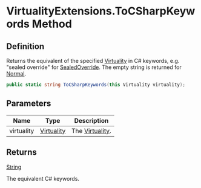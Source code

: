# VirtualityExtensions.ToCSharpKeywords Method
## Definition

Returns the equivalent of the specified [Virtuality](MrKWatkins.Reflection.Virtuality.md) in C# keywords, e.g. &quot;sealed override&quot; for [SealedOverride](MrKWatkins.Reflection.Virtuality.md#fields). The empty string is returned for [Normal](MrKWatkins.Reflection.Virtuality.md#fields).

```c#
public static string ToCSharpKeywords(this Virtuality virtuality);
```

## Parameters

| Name | Type | Description |
| ---- | ---- | ----------- |
| virtuality | [Virtuality](MrKWatkins.Reflection.Virtuality.md) | The [Virtuality](MrKWatkins.Reflection.Virtuality.md). |

## Returns

[String](https://learn.microsoft.com/en-gb/dotnet/api/System.String)

The equivalent C# keywords.
